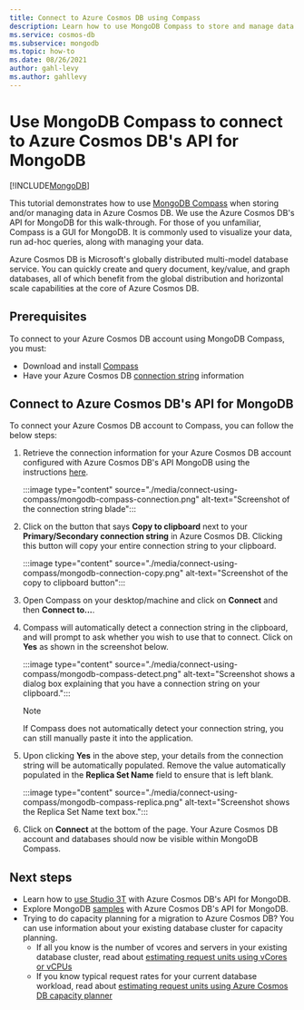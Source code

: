```yaml
---
title: Connect to Azure Cosmos DB using Compass
description: Learn how to use MongoDB Compass to store and manage data in Azure Cosmos DB.
ms.service: cosmos-db
ms.subservice: mongodb
ms.topic: how-to
ms.date: 08/26/2021
author: gahl-levy
ms.author: gahllevy
---
```


# Use MongoDB Compass to connect to Azure Cosmos DB's API for MongoDB
[!INCLUDE[MongoDB](../includes/appliesto-mongodb.md)]

This tutorial demonstrates how to use [MongoDB Compass](https://www.mongodb.com/products/compass) when storing and/or managing data in Azure Cosmos DB. We use the Azure Cosmos DB's API for MongoDB for this walk-through. For those of you unfamiliar, Compass is a GUI for MongoDB. It is commonly used to visualize your data, run ad-hoc queries, along with managing your data.

Azure Cosmos DB is Microsoft's globally distributed multi-model database service. You can quickly create and query document, key/value, and graph databases, all of which benefit from the global distribution and horizontal scale capabilities at the core of Azure Cosmos DB.

## Prerequisites

To connect to your Azure Cosmos DB account using MongoDB Compass, you must:

* Download and install [Compass](https://www.mongodb.com/products/compass)
* Have your Azure Cosmos DB [connection string](connect-account.md) information

## Connect to Azure Cosmos DB's API for MongoDB

To connect your Azure Cosmos DB account to Compass, you can follow the below steps:

1. Retrieve the connection information for your Azure Cosmos DB account configured with Azure Cosmos DB's API MongoDB using the instructions [here](connect-account.md).

    :::image type="content" source="./media/connect-using-compass/mongodb-compass-connection.png" alt-text="Screenshot of the connection string blade":::

2. Click on the button that says **Copy to clipboard** next to your **Primary/Secondary connection string** in Azure Cosmos DB. Clicking this button will copy your entire connection string to your clipboard.

    :::image type="content" source="./media/connect-using-compass/mongodb-connection-copy.png" alt-text="Screenshot of the copy to clipboard button":::

3. Open Compass on your desktop/machine and click on **Connect** and then **Connect to...**.

4. Compass will automatically detect a connection string in the clipboard, and will prompt to ask whether you wish to use that to connect. Click on **Yes** as shown in the screenshot below.

    :::image type="content" source="./media/connect-using-compass/mongodb-compass-detect.png" alt-text="Screenshot shows a dialog box explaining that you have a connection string on your clipboard.":::

    > [!NOTE]
    > If Compass does not automatically detect your connection string, you can still manually paste it into the application.

5. Upon clicking **Yes** in the above step, your details from the connection string will be automatically populated. Remove the value automatically populated in the **Replica Set Name** field to ensure that is left blank.

    :::image type="content" source="./media/connect-using-compass/mongodb-compass-replica.png" alt-text="Screenshot shows the Replica Set Name text box.":::

6. Click on **Connect** at the bottom of the page. Your Azure Cosmos DB account and databases should now be visible within MongoDB Compass.

## Next steps

- Learn how to [use Studio 3T](connect-using-mongochef.md) with Azure Cosmos DB's API for MongoDB.
- Explore MongoDB [samples](nodejs-console-app.md) with Azure Cosmos DB's API for MongoDB.
- Trying to do capacity planning for a migration to Azure Cosmos DB? You can use information about your existing database cluster for capacity planning.
    - If all you know is the number of vcores and servers in your existing database cluster, read about [estimating request units using vCores or vCPUs](../convert-vcore-to-request-unit.md) 
    - If you know typical request rates for your current database workload, read about [estimating request units using Azure Cosmos DB capacity planner](estimate-ru-capacity-planner.md)
